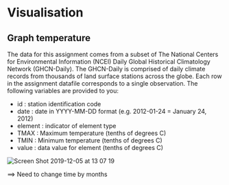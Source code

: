 # Visualisation
## Graph temperature 

The data for this assignment comes from a subset of The National Centers for Environmental Information (NCEI) Daily Global Historical Climatology Network (GHCN-Daily). The GHCN-Daily is comprised of daily climate records from thousands of land surface stations across the globe.
Each row in the assignment datafile corresponds to a single observation.
The following variables are provided to you:

- id : station identification code
- date : date in YYYY-MM-DD format (e.g. 2012-01-24 = January 24, 2012)
- element : indicator of element type
- TMAX : Maximum temperature (tenths of degrees C)
- TMIN : Minimum temperature (tenths of degrees C)
- value : data value for element (tenths of degrees C)


![Screen Shot 2019-12-05 at 13 07 19](https://user-images.githubusercontent.com/55028120/70234147-49c26f80-1760-11ea-9d05-5070c290ccd7.png)


==> Need to change time by months
